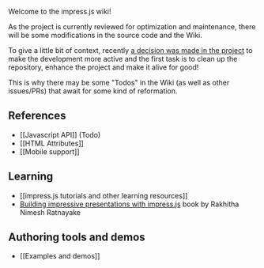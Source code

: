 Welcome to the impress.js wiki!

As the project is currently reviewed for optimization and maintenance, there will be some modifications in the source code and the Wiki.

To give a little bit of context, recently [a decision was made in the project](https://github.com/impress/impress.js/issues/435#issuecomment-177602861) to make the development more active and the first task is to clean up the repository, enhance the project and make it alive for good!

This is why there may be some "Todos" in the Wiki (as well as other issues/PRs) that await for some kind of reformation.

## References
* [[Javascript API]] (Todo)
* [[HTML Attributes]]
* [[Mobile support]]

## Learning
* [[impress.js tutorials and other learning resources]]
* [Building impressive presentations with impress.js](http://www.packtpub.com/building-impressive-presentations-with-impressjs/book) book by Rakhitha Nimesh Ratnayake

## Authoring tools and demos
* [[Examples and demos]]